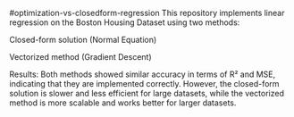 #optimization-vs-closedform-regression
This repository implements linear regression on the Boston Housing Dataset using two methods:

Closed-form solution (Normal Equation)

Vectorized method (Gradient Descent)

Results:
Both methods showed similar accuracy in terms of R² and MSE, indicating that they are implemented correctly.
However, the closed-form solution is slower and less efficient for large datasets, while the vectorized method is more scalable and works better for larger datasets.
